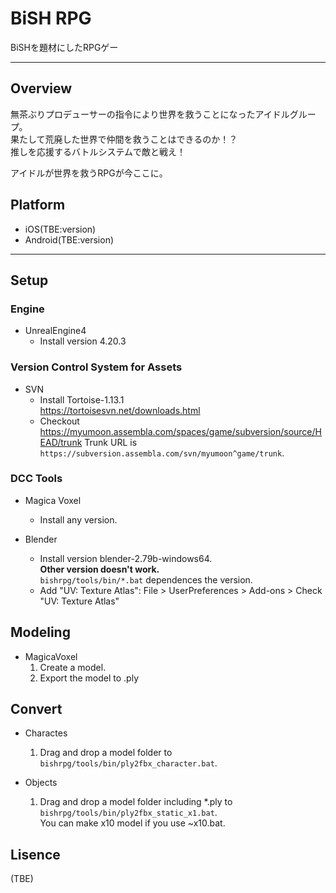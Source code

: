 # BiSH RPG

BiSHを題材にしたRPGゲー

----

## Overview

無茶ぶりプロデューサーの指令により世界を救うことになったアイドルグループ。  
果たして荒廃した世界で仲間を救うことはできるのか！？  
推しを応援するバトルシステムで敵と戦え！
  
アイドルが世界を救うRPGが今ここに。

## Platform

- iOS(TBE:version)
- Android(TBE:version)

----

## Setup

### Engine

- UnrealEngine4
  - Install version 4.20.3

### Version Control System for Assets

- SVN
  - Install Tortoise-1.13.1  
    https://tortoisesvn.net/downloads.html
  - Checkout https://myumoon.assembla.com/spaces/game/subversion/source/HEAD/trunk 
    Trunk URL is ```https://subversion.assembla.com/svn/myumoon^game/trunk```.

### DCC Tools

- Magica Voxel
  - Install any version.

- Blender
  - Install version blender-2.79b-windows64.  
    **Other version doesn't work.**  
    ```bishrpg/tools/bin/*.bat``` dependences the version.
  - Add "UV: Texture Atlas":
    File > UserPreferences > Add-ons > Check "UV: Texture Atlas"

## Modeling

- MagicaVoxel
  1. Create a model.
  1. Export the model to .ply

## Convert

- Charactes
  1. Drag and drop a model folder to ```bishrpg/tools/bin/ply2fbx_character.bat```.

- Objects
  1. Drag and drop a model folder including *.ply to ```bishrpg/tools/bin/ply2fbx_static_x1.bat```.  
     You can make x10 model if you use ~x10.bat.

## Lisence

(TBE)
